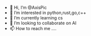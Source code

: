 - 👋 Hi, I’m @AxisPic
- 👀 I’m interested in python,rust,go,c++
- 🌱 I’m currently learning cs
- 💞️ I’m looking to collaborate on AI
- 📫 How to reach me ....

<!---
AxisPic/AxisPic is a ✨ special ✨ repository because its `README.md` (this file) appears on your GitHub profile.
You can click the Preview link to take a look at your changes.
--->
